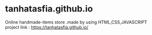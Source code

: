 # tanhatasfia.github.io
Online handmade-items store .made by using HTML,CSS,JAVASCRIPT
project link : https://tanhatasfia.github.io/
